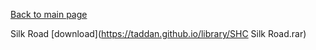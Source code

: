 [Back to main page](https://taddan.github.io/library/)<br/>

Silk Road [download](https://taddan.github.io/library/SHC Silk Road.rar)
